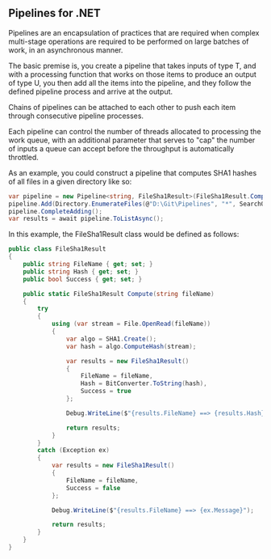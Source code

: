 ## Pipelines for .NET

Pipelines are an encapsulation of practices that are required when complex multi-stage operations are required to be performed on large batches of work, in an asynchronous manner.

The basic premise is, you create a pipeline that takes inputs of type T, and with a processing function that works on those items to produce an output of type U, you then add all the items into the pipeline, and they follow the defined pipeline process and arrive at the output.

Chains of pipelines can be attached to each other to push each item through consecutive pipeline processes.

Each pipeline can control the number of threads allocated to processing the work queue, with an additional parameter that serves to "cap" the number of inputs a queue can accept before the throughput is automatically throttled.

As an example, you could construct a pipeline that computes SHA1 hashes of all files in a given directory like so:

```C#
var pipeline = new Pipeline<string, FileSha1Result>(FileSha1Result.Compute, processingThreads: 4);
pipeline.Add(Directory.EnumerateFiles(@"D:\Git\Pipelines", "*", SearchOption.AllDirectories));
pipeline.CompleteAdding();
var results = await pipeline.ToListAsync();
```

In this example, the FileSha1Result class would be defined as follows:

```C#
public class FileSha1Result
{
    public string FileName { get; set; }
    public string Hash { get; set; }
    public bool Success { get; set; }

    public static FileSha1Result Compute(string fileName)
    {
        try
        {
            using (var stream = File.OpenRead(fileName))
            {
                var algo = SHA1.Create();
                var hash = algo.ComputeHash(stream);

                var results = new FileSha1Result()
                {
                    FileName = fileName,
                    Hash = BitConverter.ToString(hash),
                    Success = true
                };

                Debug.WriteLine($"{results.FileName} ==> {results.Hash}");

                return results;
            }
        }
        catch (Exception ex)
        {
            var results = new FileSha1Result()
            {
                FileName = fileName,
                Success = false
            };

            Debug.WriteLine($"{results.FileName} ==> {ex.Message}");

            return results;
        }
    }
}
```
